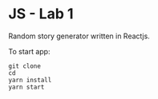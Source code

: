# JS - Lab 1
Random story generator written in Reactjs.

To start app: 
```
git clone 
cd
yarn install
yarn start
```

